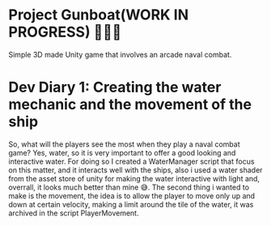# Project Gunboat(WORK IN PROGRESS) 🏴‍☠️🦜
 Simple 3D made Unity game that involves an arcade naval combat.
 
# Dev Diary 1: Creating the water mechanic and the movement of the ship
So, what will the players see the most when they play a naval combat game? Yes, water, so it is very important to offer a good looking and interactive water.
For doing so I created a WaterManager script that focus on this matter, and it interacts well with the ships, also i used a water shader from the asset store of unity for making the water interactive with light and, overrall, it looks much better than mine 😅.
The second thing i wanted to make is the movement, the idea is to allow the player to move only up and down at certain velocity, making a limit around the tile of the water, it was archived in the script PlayerMovement.
